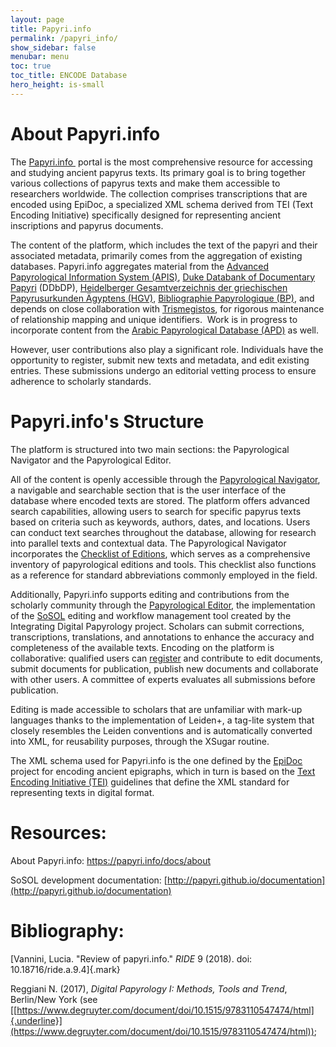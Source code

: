 ```yaml
---
layout: page
title: Papyri.info
permalink: /papyri_info/
show_sidebar: false
menubar: menu
toc: true
toc_title: ENCODE Database
hero_height: is-small
---
```



# About Papyri.info

The [Papyri.info ](http://www.papyri.info/) portal is the
most comprehensive resource for accessing and studying ancient papyrus
texts. Its primary goal is to bring together various collections of
papyrus texts and make them accessible to researchers worldwide. The
collection comprises transcriptions that are encoded using EpiDoc, a
specialized XML schema derived from TEI (Text Encoding Initiative)
specifically designed for representing ancient inscriptions and papyrus
documents.

The content of the platform, which includes the text of the papyri and
their associated metadata, primarily comes from the aggregation of
existing databases. Papyri.info aggregates material from the [Advanced
Papyrological Information System
(APIS)](https://papyri.info/docs/apis), [Duke Databank of
Documentary
Papyri](http://papyri.info/ddbdp) (DDbDP), [Heidelberger
Gesamtverzeichnis der griechischen Papyrusurkunden
Ägyptens (HGV)](https://aquila.zaw.uni-heidelberg.de/start), [Bibliographie
Papyrologique (BP)](http://www.aere-egke.be/BP/), and
depends on close collaboration
with [Trismegistos](http://www.trismegistos.org/), for
rigorous maintenance of relationship mapping and unique identifiers.
 Work is in progress to incorporate content from the [Arabic
Papyrological
Database (APD)](https://www.apd.gwi.uni-muenchen.de/apd/project.jsp)
as well.

However, user contributions also play a significant role. Individuals
have the opportunity to register, submit new texts and metadata, and
edit existing entries. These submissions undergo an editorial vetting
process to ensure adherence to scholarly standards.

# Papyri.info's Structure

The platform is structured into two main sections: the Papyrological
Navigator and the Papyrological Editor.

All of the content is openly accessible through the [Papyrological
Navigator](https://papyri.info/search), a navigable and
searchable section that is the user interface of the database where
encoded texts are stored. The platform offers advanced search
capabilities, allowing users to search for specific papyrus texts based
on criteria such as keywords, authors, dates, and locations. Users can
conduct text searches throughout the database, allowing for research
into parallel texts and contextual data. The Papyrological Navigator
incorporates the [Checklist of
Editions](https://papyri.info/docs/checklist), which serves
as a comprehensive inventory of papyrological editions and tools. This
checklist also functions as a reference for standard abbreviations
commonly employed in the field.

Additionally, Papyri.info supports editing and contributions from the
scholarly community through the [Papyrological
Editor](http://papyri.info/editor), the implementation of
the [SoSOL](https://github.com/sosol/sosol) editing and
workflow management tool created by the Integrating Digital Papyrology
project. Scholars can submit corrections, transcriptions, translations,
and annotations to enhance the accuracy and completeness of the
available texts. Encoding on the platform is collaborative: qualified
users can
[register](https://papyri.info/editor/user/signin) and
contribute to edit documents, submit documents for publication, publish
new documents and collaborate with other users. A committee of experts
evaluates all submissions before publication.

Editing is made accessible to scholars that are unfamiliar with mark-up
languages thanks to the implementation of Leiden+, a tag-lite system
that closely resembles the Leiden conventions and is automatically
converted into XML, for reusability purposes, through the XSugar
routine.

The XML schema used for Papyri.info is the one defined by the
[EpiDoc](https://epidoc.stoa.org/gl/latest/intro-intro.html)
project for encoding ancient epigraphs, which in turn is based on the
[Text Encoding Initiative (TEI)](https://tei-c.org/)
guidelines that define the XML standard for representing texts in
digital format.

# Resources:

About Papyri.info: https://papyri.info/docs/about

SoSOL development
documentation: [http://papyri.github.io/documentation](http://papyri.github.io/documentation)

# Bibliography:

[Vannini, Lucia. \"Review of papyri.info.\" *RIDE* 9 (2018). doi:
10.18716/ride.a.9.4]{.mark}

Reggiani N. (2017), *Digital Papyrology I: Methods, Tools and Trend*,
Berlin/New York (see
[[https://www.degruyter.com/document/doi/10.1515/9783110547474/html]{.underline}](https://www.degruyter.com/document/doi/10.1515/9783110547474/html));
